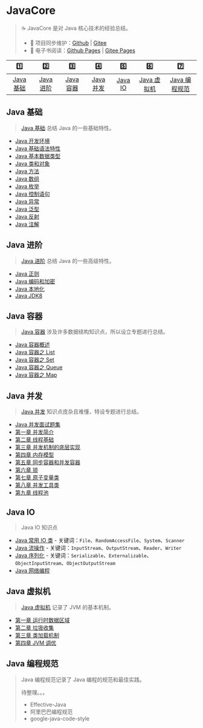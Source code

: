 # JavaCore

> ☕ JavaCore 是对 Java 核心技术的经验总结。
>
> - 🔁 项目同步维护：[Github](https://github.com/dunwu/javacore/) | [Gitee](https://gitee.com/turnon/javacore/)
> - 📖 电子书阅读：[Github Pages](https://dunwu.github.io/javacore/) | [Gitee Pages](http://turnon.gitee.io/javacore/)

|          1️⃣          |          2️⃣          |         3️⃣         |         4️⃣          |       5️⃣        |            6️⃣            |             7️⃣             |
| :---------------------: | :---------------------: | :---------------------: | :---------------------: | :-----------------: | :-------------------------: | :-----------------------------: |
| [Java 基础](#java-基础) | [Java 进阶](#java-进阶) | [Java 容器](#java-容器) | [Java 并发](#java-并发) | [Java IO](#java-io) | [Java 虚拟机](#java-虚拟机) | [Java 编程规范](#java-编程规范) |

## Java 基础

> [Java 基础](docs/basics) 总结 Java 的一些基础特性。

- [Java 开发环境](docs/basics/Java开发环境.md)
- [Java 基础语法特性](docs/basics/Java基础语法特性.md)
- [Java 基本数据类型](docs/basics/Java基本数据类型.md)
- [Java 类和对象](docs/basics/Java类和对象.md)
- [Java 方法](docs/basics/Java方法.md)
- [Java 数组](docs/basics/Java数组.md)
- [Java 枚举](docs/basics/Java枚举.md)
- [Java 控制语句](docs/basics/Java控制语句.md)
- [Java 异常](docs/basics/Java异常.md)
- [Java 泛型](docs/basics/Java泛型.md)
- [Java 反射](docs/basics/Java反射.md)
- [Java 注解](docs/basics/Java注解.md)

## Java 进阶

> [Java 进阶](docs/advanced) 总结 Java 的一些高级特性。

- [Java 正则](docs/advanced/Java正则.md)
- [Java 编码和加密](docs/advanced/Java编码和加密.md)
- [Java 本地化](docs/advanced/Java本地化.md)
- [Java JDK8](docs/advanced/Java8.md)

## Java 容器

> [Java 容器](docs/container) 涉及许多数据结构知识点，所以设立专题进行总结。

- [Java 容器概述](docs/container/java-container.md)
- [Java 容器之 List](docs/container/java-container-list.md)
- [Java 容器之 Set](docs/container/java-container-set.md)
- [Java 容器之 Queue](docs/container/java-container-queue.md)
- [Java 容器之 Map](docs/container/java-container-map.md)

## Java 并发

> [Java 并发](docs/concurrent) 知识点庞杂且难懂，特设专题进行总结。

- [Java 并发面试题集](docs/concurrent/Java并发面试题集.md)
- [第一章 并发简介](docs/concurrent/并发简介.md)
- [第二章 线程基础](docs/concurrent/线程基础.md)
- [第三章 并发机制的底层实现](docs/concurrent/并发机制的底层实现.md)
- [第四章 内存模型](docs/concurrent/内存模型.md)
- [第五章 同步容器和并发容器](docs/concurrent/同步容器和并发容器.md)
- [第六章 锁](docs/concurrent/锁.md)
- [第七章 原子变量类](docs/concurrent/原子变量类.md)
- [第八章 并发工具类](docs/concurrent/并发工具类.md)
- [第九章 线程池](docs/concurrent/线程池.md)

## Java IO

> Java IO 知识点

- [Java 常用 IO 类](docs/io/Java常用IO类.md) - 关键词：`File`、`RandomAccessFile`、`System`、`Scanner`
- [Java 流操作](docs/io/Java流操作.md) - 关键词：`InputStream`、`OutputStream`、`Reader`、`Writer`
- [Java 序列化](docs/io/Java序列化.md) - 关键词：`Serializable`、`Externalizable`、`ObjectInputStream`、`ObjectOutputStream`
- [Java 网络编程](docs/io/Java网络编程.md)

## Java 虚拟机

> [Java 虚拟机](docs/jvm) 记录了 JVM 的基本机制。

- [第一章 运行时数据区域](docs/jvm/jvm-memory.md)
- [第二章 垃圾收集](docs/jvm/jvm-gc.md)
- [第三章 类加载机制](docs/jvm/jvm-class-loader.md)
- [第四章 JVM 调优](docs/jvm/jvm-performance.md)

## Java 编程规范

> Java 编程规范记录了 Java 编程的规范和最佳实践。
>
> 待整理。。。
>
> - Effective-Java
> - 阿里巴巴编程规范
> - google-java-code-style
